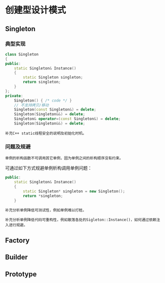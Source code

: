 # 创建型设计模式

## Singleton

### 典型实现

```cpp
class Singleton
{
public:
    static Singleton& Instance()
    {
        static Singleton singleton;
        return singleton;
    }
};
private:
    Singleton() { /* code */ }
    // 不支持拷贝/移动
    Singleton(const Singleton&) = delete;
    Singleton(Singleton&&) = delete;
    Singleton& operator=(const Singleton&) = delete;
    Singleton(Singleton&&) = delete;
```

```{note}
补充C++ static线程安全的说明及初始化时机。
```

### 问题及规避

```{note}
单例的析构函数不可调用其它单例，因为单例之间的析构顺序没有约束。
```

可通过如下方式规避单例析构调用单例问题：

```cpp
public:
    static Singleton& Instance()
    {
        static Singleton* singleton = new Singleton();
        return *singleton;
    }
```

```{note}
补充分析单例降低可测试性，例如单例难以打桩。
```

```{note}
补充分析单例降低代码可重构性，例如散落各处的Sigleton::Instance()，如何通过依赖注入进行规避。
```

## Factory

## Builder

## Prototype

